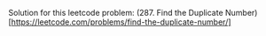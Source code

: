 Solution for this leetcode problem: (287. Find the Duplicate Number)[https://leetcode.com/problems/find-the-duplicate-number/]
